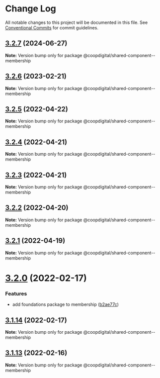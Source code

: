 # Change Log

All notable changes to this project will be documented in this file.
See [Conventional Commits](https://conventionalcommits.org) for commit guidelines.

## [3.2.7](https://github.com/coopdigital/coop-frontend/compare/@coopdigital/shared-component--membership@3.2.6...@coopdigital/shared-component--membership@3.2.7) (2024-06-27)

**Note:** Version bump only for package @coopdigital/shared-component--membership





## [3.2.6](https://github.com/coopdigital/coop-frontend/compare/@coopdigital/shared-component--membership@3.2.5...@coopdigital/shared-component--membership@3.2.6) (2023-02-21)

**Note:** Version bump only for package @coopdigital/shared-component--membership





## [3.2.5](https://github.com/coopdigital/coop-frontend/compare/@coopdigital/shared-component--membership@3.2.4...@coopdigital/shared-component--membership@3.2.5) (2022-04-22)

**Note:** Version bump only for package @coopdigital/shared-component--membership





## [3.2.4](https://github.com/coopdigital/coop-frontend/compare/@coopdigital/shared-component--membership@3.2.3...@coopdigital/shared-component--membership@3.2.4) (2022-04-21)

**Note:** Version bump only for package @coopdigital/shared-component--membership





## [3.2.3](https://github.com/coopdigital/coop-frontend/compare/@coopdigital/shared-component--membership@3.2.2...@coopdigital/shared-component--membership@3.2.3) (2022-04-21)

**Note:** Version bump only for package @coopdigital/shared-component--membership





## [3.2.2](https://github.com/coopdigital/coop-frontend/compare/@coopdigital/shared-component--membership@3.2.1...@coopdigital/shared-component--membership@3.2.2) (2022-04-20)

**Note:** Version bump only for package @coopdigital/shared-component--membership





## [3.2.1](https://github.com/coopdigital/coop-frontend/compare/@coopdigital/shared-component--membership@3.2.0...@coopdigital/shared-component--membership@3.2.1) (2022-04-19)

**Note:** Version bump only for package @coopdigital/shared-component--membership





# [3.2.0](https://github.com/coopdigital/coop-frontend/compare/@coopdigital/shared-component--membership@3.1.14...@coopdigital/shared-component--membership@3.2.0) (2022-02-17)


### Features

* add foundations package to membership ([b2ae77c](https://github.com/coopdigital/coop-frontend/commit/b2ae77c1ef0c2d97dbbad4986e31214f02554b8c))





## [3.1.14](https://github.com/coopdigital/coop-frontend/compare/@coopdigital/shared-component--membership@3.1.13...@coopdigital/shared-component--membership@3.1.14) (2022-02-17)

**Note:** Version bump only for package @coopdigital/shared-component--membership





## [3.1.13](https://github.com/coopdigital/coop-frontend/compare/@coopdigital/shared-component--membership@3.1.12...@coopdigital/shared-component--membership@3.1.13) (2022-02-16)

**Note:** Version bump only for package @coopdigital/shared-component--membership
